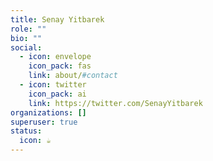 ```yaml
---
title: Senay Yitbarek
role: ""
bio: ""
social:
  - icon: envelope
    icon_pack: fas
    link: about/#contact
  - icon: twitter
    icon_pack: ai
    link: https://twitter.com/SenayYitbarek
organizations: []
superuser: true
status:
  icon: ☕️
---
```

